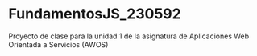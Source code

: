 # FundamentosJS_230592
Proyecto de clase para la unidad 1 de la asignatura de Aplicaciones Web Orientada a Servicios (AWOS)
